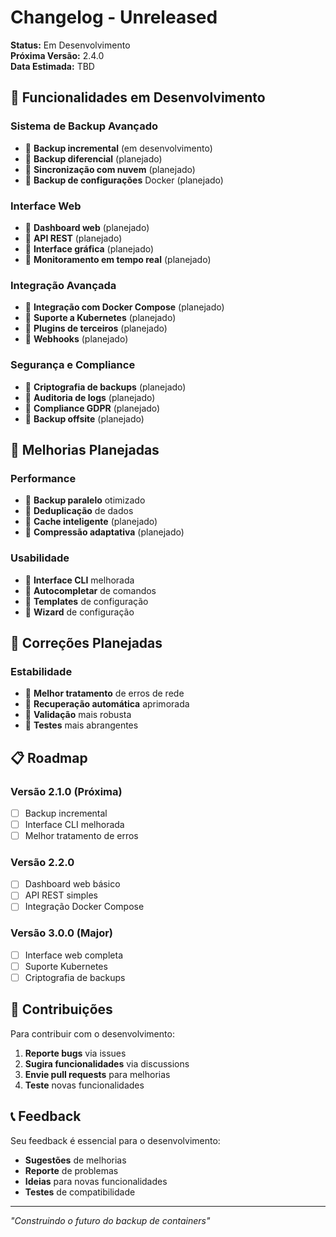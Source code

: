 # Changelog - Unreleased

**Status:** Em Desenvolvimento  
**Próxima Versão:** 2.4.0  
**Data Estimada:** TBD  

## 🚧 Funcionalidades em Desenvolvimento

### Sistema de Backup Avançado
- 🔄 **Backup incremental** (em desenvolvimento)
- 🔄 **Backup diferencial** (planejado)
- 🔄 **Sincronização com nuvem** (planejado)
- 🔄 **Backup de configurações** Docker (planejado)

### Interface Web
- 🔄 **Dashboard web** (planejado)
- 🔄 **API REST** (planejado)
- 🔄 **Interface gráfica** (planejado)
- 🔄 **Monitoramento em tempo real** (planejado)

### Integração Avançada
- 🔄 **Integração com Docker Compose** (planejado)
- 🔄 **Suporte a Kubernetes** (planejado)
- 🔄 **Plugins de terceiros** (planejado)
- 🔄 **Webhooks** (planejado)

### Segurança e Compliance
- 🔄 **Criptografia de backups** (planejado)
- 🔄 **Auditoria de logs** (planejado)
- 🔄 **Compliance GDPR** (planejado)
- 🔄 **Backup offsite** (planejado)

## 🔧 Melhorias Planejadas

### Performance
- 🔄 **Backup paralelo** otimizado
- 🔄 **Deduplicação** de dados
- 🔄 **Cache inteligente** (planejado)
- 🔄 **Compressão adaptativa** (planejado)

### Usabilidade
- 🔄 **Interface CLI** melhorada
- 🔄 **Autocompletar** de comandos
- 🔄 **Templates** de configuração
- 🔄 **Wizard** de configuração

## 🐛 Correções Planejadas

### Estabilidade
- 🔄 **Melhor tratamento** de erros de rede
- 🔄 **Recuperação automática** aprimorada
- 🔄 **Validação** mais robusta
- 🔄 **Testes** mais abrangentes

## 📋 Roadmap

### Versão 2.1.0 (Próxima)
- [ ] Backup incremental
- [ ] Interface CLI melhorada
- [ ] Melhor tratamento de erros

### Versão 2.2.0
- [ ] Dashboard web básico
- [ ] API REST simples
- [ ] Integração Docker Compose

### Versão 3.0.0 (Major)
- [ ] Interface web completa
- [ ] Suporte Kubernetes
- [ ] Criptografia de backups

## 🤝 Contribuições

Para contribuir com o desenvolvimento:

1. **Reporte bugs** via issues
2. **Sugira funcionalidades** via discussions
3. **Envie pull requests** para melhorias
4. **Teste** novas funcionalidades

## 📞 Feedback

Seu feedback é essencial para o desenvolvimento:

- **Sugestões** de melhorias
- **Reporte** de problemas
- **Ideias** para novas funcionalidades
- **Testes** de compatibilidade

---

*"Construindo o futuro do backup de containers"*
